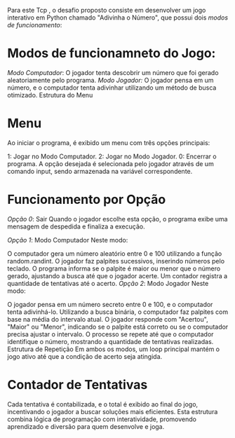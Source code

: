 Para este Tcp , o desafio proposto consiste em desenvolver um jogo interativo em Python chamado "Adivinha o Número", que possui dois *modos de funcionamento*:

# Modos de funcionamneto do Jogo: 
*Modo Computador*: O jogador tenta descobrir um número que foi gerado aleatoriamente pelo programa.
*Modo Jogador:* O jogador pensa em um número, e o computador tenta adivinhar utilizando um método de busca otimizado.
Estrutura do Menu

# Menu
Ao iniciar o programa, é exibido um menu com três opções principais:

1: Jogar no Modo Computador.
2: Jogar no Modo Jogador.
0: Encerrar o programa.
A opção desejada é selecionada pelo jogador através de um comando input, sendo armazenada na variável correspondente.

# Funcionamento por Opção
*Opção 0*: Sair
Quando o jogador escolhe esta opção, o programa exibe uma mensagem de despedida e finaliza a execução.

*Opção 1*: Modo Computador
Neste modo:

O computador gera um número aleatório entre 0 e 100 utilizando a função random.randint.
O jogador faz palpites sucessivos, inserindo números pelo teclado.
O programa informa se o palpite é maior ou menor que o número gerado, ajustando a busca até que o jogador acerte.
Um contador registra a quantidade de tentativas até o acerto.
*Opção 2*: Modo Jogador
Neste modo:

O jogador pensa em um número secreto entre 0 e 100, e o computador tenta adivinhá-lo.
Utilizando a busca binária, o computador faz palpites com base na média do intervalo atual.
O jogador responde com "Acertou", "Maior" ou "Menor", indicando se o palpite está correto ou se o computador precisa ajustar o intervalo.
O processo se repete até que o computador identifique o número, mostrando a quantidade de tentativas realizadas.
Estrutura de Repetição
Em ambos os modos, um loop principal mantém o jogo ativo até que a condição de acerto seja atingida.

# Contador de Tentativas
Cada tentativa é contabilizada, e o total é exibido ao final do jogo, incentivando o jogador a buscar soluções mais eficientes.
Esta estrutura combina lógica de programação com interatividade, promovendo aprendizado e diversão para quem desenvolve e joga.